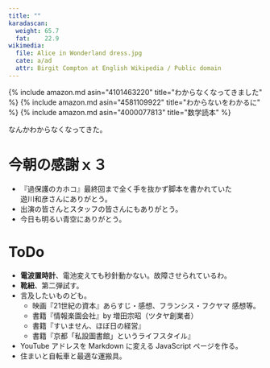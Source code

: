 ```yaml
---
title: ""
karadascan:
  weight: 65.7
  fat:    22.9
wikimedia:
  file: Alice in Wonderland dress.jpg
  cate: a/ad
  attr: Birgit Compton at English Wikipedia / Public domain
---
```



{% include amazon.md asin="4101463220" title="わからなくなってきました" %}
{% include amazon.md asin="4581109922" title="わからないをわかるに" %}
{% include amazon.md asin="4000077813" title="数学読本" %}

なんかわからなくなってきた。


# 今朝の感謝ｘ３

* 『過保護のカホコ』最終回まで全く手を抜かず脚本を書かれていた  
  遊川和彦さんにありがとう。
* 出演の皆さんとスタッフの皆さんにもありがとう。
* 今日も明るい青空にありがとう。


# ToDo

* **電波置時計**、電池変えても秒針動かない。故障させられているわ。
* **靴紐**、第二弾試す。
* 言及したいものども。
  * 映画『21世紀の資本』あらすじ・感想、フランシス・フクヤマ 感想等。
  * 書籍『情報楽園会社』by 増田宗昭（ツタヤ創業者）
  * 書籍『すいません、ほぼ日の経営』
  * 書籍『京都「私設圖書館」というライフスタイル』
* YouTube アドレスを Markdown に変える JavaScript ページを作る。
* 住まいと自転車と最適な運搬具。
